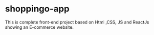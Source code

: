 # shoppingo-app
This is complete front-end project based on Html ,CSS, JS and ReactJs  showing an E-commerce website. 

